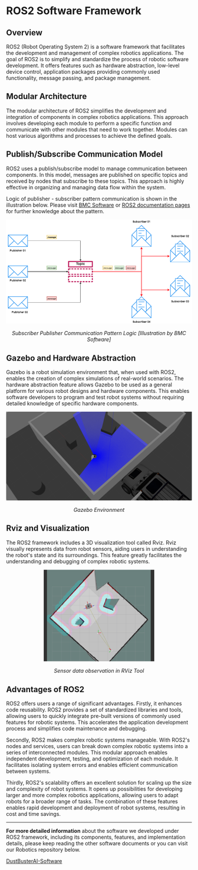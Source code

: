 # ROS2 Software Framework

## Overview

ROS2 (Robot Operating System 2) is a software framework that facilitates the development and management of complex robotics applications. The goal of ROS2 is to simplify and standardize the process of robotic software development. It offers features such as hardware abstraction, low-level device control, application packages providing commonly used functionality, message passing, and package management.

## Modular Architecture

The modular architecture of ROS2 simplifies the development and integration of components in complex robotics applications. This approach involves developing each module to perform a specific function and communicate with other modules that need to work together. Modules can host various algorithms and processes to achieve the defined goals.

## Publish/Subscribe Communication Model

ROS2 uses a publish/subscribe model to manage communication between components. In this model, messages are published on specific topics and received by nodes that subscribe to these topics. This approach is highly effective in organizing and managing data flow within the system.

Logic of publisher - subscriber pattern communication is shown in the illustration below. Please visit [BMC Software](https://www.bmc.com/blogs/pub-sub-publish-subscribe/) or [ROS2 documentation pages](https://docs.ros.org/en/humble/index.html) for further knowledge about the pattern.

![Subscriber Publisher Communication Pattern Logic](Images/pub-sub-comm-logic.png "Subscriber Publisher Communication Pattern Logic")
<p align="center"><em>Subscriber Publisher Communication Pattern Logic [Illustration by BMC Software]</em></p>

## Gazebo and Hardware Abstraction

Gazebo is a robot simulation environment that, when used with ROS2, enables the creation of complex simulations of real-world scenarios. The hardware abstraction feature allows Gazebo to be used as a general platform for various robot designs and hardware components. This enables software developers to program and test robot systems without requiring detailed knowledge of specific hardware components.

![Gazebo Environment](Images/gazebo.png "Gazebo Environment")

<p align="center"><em>Gazebo Environment</em></p>


## Rviz and Visualization

The ROS2 framework includes a 3D visualization tool called Rviz. Rviz visually represents data from robot sensors, aiding users in understanding the robot's state and its surroundings. This feature greatly facilitates the understanding and debugging of complex robotic systems.

<p align="center">
    <img width="300" src="Images/RViz.png" alt="Sensor data observation in RViz Tool">
</p>
<p align="center"><em>Sensor data observation in RViz Tool</em></p>

## Advantages of ROS2

ROS2 offers users a range of significant advantages. Firstly, it enhances code reusability. ROS2 provides a set of standardized libraries and tools, allowing users to quickly integrate pre-built versions of commonly used features for robotic systems. This accelerates the application development process and simplifies code maintenance and debugging.

Secondly, ROS2 makes complex robotic systems manageable. With ROS2's nodes and services, users can break down complex robotic systems into a series of interconnected modules. This modular approach enables independent development, testing, and optimization of each module. It facilitates isolating system errors and enables efficient communication between systems.

Thirdly, ROS2's scalability offers an excellent solution for scaling up the size and complexity of robot systems. It opens up possibilities for developing larger and more complex robotics applications, allowing users to adapt robots for a broader range of tasks. The combination of these features enables rapid development and deployment of robot systems, resulting in cost and time savings.

---

**For more detailed information** about the software we developed under ROS2 framework, including its components, features, and implementation details, please keep reading the other software documents or you can visit our Robotics repository below.

[DustBusterAI-Software](https://github.com/onur-ulusoy/DustBusterAI-Software)
